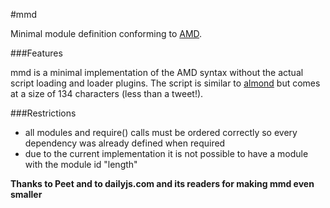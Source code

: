 #mmd

Minimal module definition conforming to [AMD](https://github.com/amdjs/amdjs-api/wiki/AMD).

###Features

mmd is a minimal implementation of the AMD syntax without the actual script loading and loader plugins.
The script is similar to [almond](https://github.com/jrburke/almond) but comes at a size of 134 characters (less than a tweet!).

###Restrictions

- all modules and require() calls must be ordered correctly so every dependency was already defined when required
- due to the current implementation it is not possible to have a module with the module id "length"

**Thanks to Peet and to dailyjs.com and its readers for making mmd even smaller**